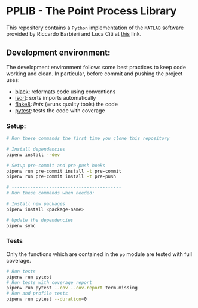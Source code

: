 # PPLIB - The Point Process Library

This repository contains a `Python` implementation of the `MATLAB` software provided by Riccardo Barbieri and Luca Citi at [this](http://users.neurostat.mit.edu/barbieri/pphrv) link.

## Development environment:

The development environment follows some best practices to keep code working and clean. In particular, before commit and pushing the project uses:
- [black](https://github.com/psf/black): reformats code using conventions
- [isort](https://github.com/timothycrosley/isort): sorts imports automatically
- [flake8](https://github.com/PyCQA/flake8): _lints_ (=runs quality tools) the code
- [pytest](https://github.com/pytest-dev/pytest): tests the code with coverage


### Setup:
```bash
# Run these commands the first time you clone this repository

# Install dependencies
pipenv install --dev

# Setup pre-commit and pre-push hooks
pipenv run pre-commit install -t pre-commit
pipenv run pre-commit install -t pre-push

# -----------------------------------------
# Run these commands when needed:

# Install new packages
pipenv install <package-name>

# Update the dependencies
pipenv sync
```

### Tests

Only the functions which are contained in the `pp` module are tested with full coverage.

```bash
# Run tests
pipenv run pytest
# Run tests with coverage report
pipenv run pytest --cov --cov-report term-missing
# Run and profile tests
pipenv run pytest --duration=0
```
